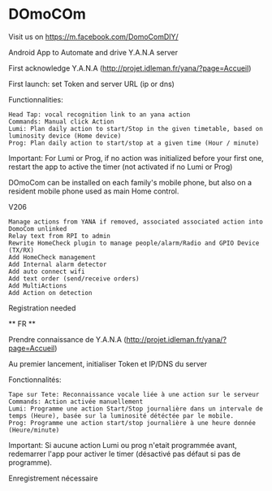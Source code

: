 # DOmoCOm

Visit us on https://m.facebook.com/DomoComDIY/

Android App to Automate and drive Y.A.N.A server

First acknowledge Y.A.N.A (http://projet.idleman.fr/yana/?page=Accueil)

First launch: set Token and server URL (ip or dns)

Functionnalities:

    Head Tap: vocal recognition link to an yana action
    Commands: Manual click Action
    Lumi: Plan daily action to start/Stop in the given timetable, based on luminosity device (Home device)
    Prog: Plan daily action to start/stop at a given time (Hour / minute)

Important: For Lumi or Prog, if no action was initialized before your first one, restart the app to active the timer (not activated if no Lumi or Prog)

DOmoCom can be installed on each family's mobile phone, but also on a resident mobile phone used as main Home control.

V206

    Manage actions from YANA if removed, associated associated action into DomoCom unlinked
    Relay text from RPI to admin
    Rewrite HomeCheck plugin to manage people/alarm/Radio and GPIO Device (TX/RX)
    Add HomeCheck management
    Add Internal alarm detector
    Add auto connect wifi
    Add text order (send/receive orders)
    Add MultiActions
    Add Action on detection

Registration needed

** FR **

Prendre connaissance de Y.A.N.A (http://projet.idleman.fr/yana/?page=Accueil)

Au premier lancement, initialiser Token et IP/DNS du server

Fonctionnalités:

    Tape sur Tete: Reconnaissance vocale liée à une action sur le serveur
    Commands: Action activée manuellement
    Lumi: Programme une action Start/Stop journalière dans un intervale de temps (Heure), basée sur la luminosité détéctée par le mobile.
    Prog: Programme une action start/stop journalière à une heure donnée (Heure/minute)

Important: Si aucune action Lumi ou prog n'etait programmée avant, redemarrer l'app pour activer le timer (désactivé pas défaut si pas de programme).

Enregistrement nécessaire
